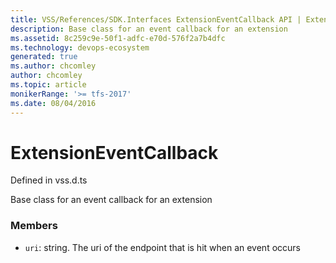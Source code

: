 ```yaml
---
title: VSS/References/SDK.Interfaces ExtensionEventCallback API | Extensions for Azure DevOps Services
description: Base class for an event callback for an extension
ms.assetid: 8c259c9e-50f1-adfc-e70d-576f2a7b4dfc
ms.technology: devops-ecosystem
generated: true
ms.author: chcomley
author: chcomley
ms.topic: article
monikerRange: '>= tfs-2017'
ms.date: 08/04/2016
---
```


# ExtensionEventCallback

Defined in vss.d.ts

Base class for an event callback for an extension

### Members

* `uri`: string. The uri of the endpoint that is hit when an event occurs
